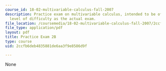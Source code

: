 ```yaml
---
course_id: 18-02-multivariable-calculus-fall-2007
description: Practice exam on multivariable calculus, intended to be of the same general
  level of difficulty as the actual exam.
file_location: /coursemedia/18-02-multivariable-calculus-fall-2007/2ccfb6deb4835881de6aa3f9e8586d9f_prac2b.pdf
file_type: application/pdf
layout: pdf
title: Practice Exam 2B
type: course
uid: 2ccfb6deb4835881de6aa3f9e8586d9f

---
```

None